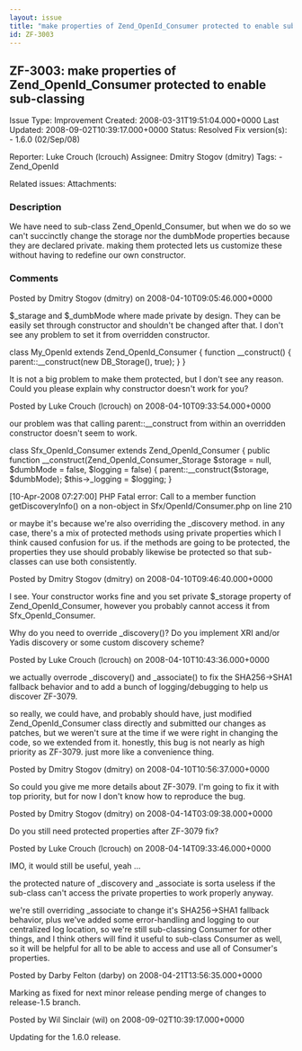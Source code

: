 ```yaml
---
layout: issue
title: "make properties of Zend_OpenId_Consumer protected to enable sub-classing"
id: ZF-3003
---
```


ZF-3003: make properties of Zend\_OpenId\_Consumer protected to enable sub-classing
-----------------------------------------------------------------------------------

 Issue Type: Improvement Created: 2008-03-31T19:51:04.000+0000 Last Updated: 2008-09-02T10:39:17.000+0000 Status: Resolved Fix version(s): - 1.6.0 (02/Sep/08)
 
 Reporter:  Luke Crouch (lcrouch)  Assignee:  Dmitry Stogov (dmitry)  Tags: - Zend\_OpenId
 
 Related issues: 
 Attachments: 
### Description

We have need to sub-class Zend\_OpenId\_Consumer, but when we do so we can't succinctly change the storage nor the dumbMode properties because they are declared private. making them protected lets us customize these without having to redefine our own constructor.

 

 

### Comments

Posted by Dmitry Stogov (dmitry) on 2008-04-10T09:05:46.000+0000

$\_starage and $\_dumbMode where made private by design. They can be easily set through constructor and shouldn't be changed after that. I don't see any problem to set it from overridden constructor.

class My\_OpenId extends Zend\_OpenId\_Consumer { function \_\_construct() { parent::\_\_construct(new DB\_Storage(), true); } }

It is not a big problem to make them protected, but I don't see any reason. Could you please explain why constructor doesn't work for you?

 

 

Posted by Luke Crouch (lcrouch) on 2008-04-10T09:33:54.000+0000

our problem was that calling parent::\_\_construct from within an overridden constructor doesn't seem to work.

class Sfx\_OpenId\_Consumer extends Zend\_OpenId\_Consumer { public function \_\_construct(Zend\_OpenId\_Consumer\_Storage $storage = null, $dumbMode = false, $logging = false) { parent::\_\_construct($storage, $dumbMode); $this->\_logging = $logging; }

[10-Apr-2008 07:27:00] PHP Fatal error: Call to a member function getDiscoveryInfo() on a non-object in Sfx/OpenId/Consumer.php on line 210

or maybe it's because we're also overriding the \_discovery method. in any case, there's a mix of protected methods using private properties which I think caused confusion for us. if the methods are going to be protected, the properties they use should probably likewise be protected so that sub-classes can use both consistently.

 

 

Posted by Dmitry Stogov (dmitry) on 2008-04-10T09:46:40.000+0000

I see. Your constructor works fine and you set private $\_storage property of Zend\_OpenId\_Consumer, however you probably cannot access it from Sfx\_OpenId\_Consumer.

Why do you need to override \_discovery()? Do you implement XRI and/or Yadis discovery or some custom discovery scheme?

 

 

Posted by Luke Crouch (lcrouch) on 2008-04-10T10:43:36.000+0000

we actually overrode \_discovery() and \_associate() to fix the SHA256->SHA1 fallback behavior and to add a bunch of logging/debugging to help us discover ZF-3079.

so really, we could have, and probably should have, just modified Zend\_OpenId\_Consumer class directly and submitted our changes as patches, but we weren't sure at the time if we were right in changing the code, so we extended from it. honestly, this bug is not nearly as high priority as ZF-3079. just more like a convenience thing.

 

 

Posted by Dmitry Stogov (dmitry) on 2008-04-10T10:56:37.000+0000

So could you give me more details about ZF-3079. I'm going to fix it with top priority, but for now I don't know how to reproduce the bug.

 

 

Posted by Dmitry Stogov (dmitry) on 2008-04-14T03:09:38.000+0000

Do you still need protected properties after ZF-3079 fix?

 

 

Posted by Luke Crouch (lcrouch) on 2008-04-14T09:33:46.000+0000

IMO, it would still be useful, yeah ...

the protected nature of \_discovery and \_associate is sorta useless if the sub-class can't access the private properties to work properly anyway.

we're still overriding \_associate to change it's SHA256->SHA1 fallback behavior, plus we've added some error-handling and logging to our centralized log location, so we're still sub-classing Consumer for other things, and I think others will find it useful to sub-class Consumer as well, so it will be helpful for all to be able to access and use all of Consumer's properties.

 

 

Posted by Darby Felton (darby) on 2008-04-21T13:56:35.000+0000

Marking as fixed for next minor release pending merge of changes to release-1.5 branch.

 

 

Posted by Wil Sinclair (wil) on 2008-09-02T10:39:17.000+0000

Updating for the 1.6.0 release.

 

 